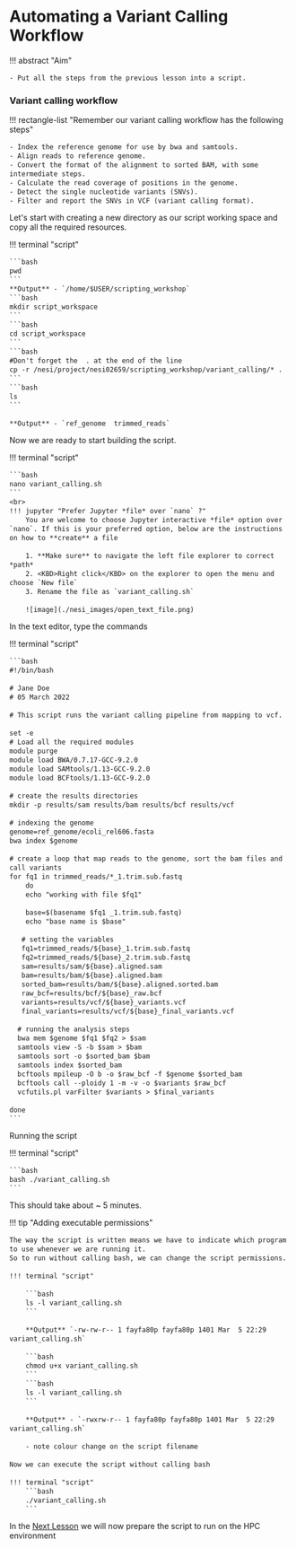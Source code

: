 # Automating a Variant Calling Workflow

!!! abstract "Aim"

    - Put all the steps from the previous lesson into a script.

### Variant calling workflow


!!! rectangle-list "Remember our variant calling workflow has the following steps"

    - Index the reference genome for use by bwa and samtools.
    - Align reads to reference genome.
    - Convert the format of the alignment to sorted BAM, with some intermediate steps.
    - Calculate the read coverage of positions in the genome.
    - Detect the single nucleotide variants (SNVs).
    - Filter and report the SNVs in VCF (variant calling format).

Let's start with creating a new directory as our script working space and copy all the required resources.

!!! terminal "script"

    ```bash
    pwd
    ```
    **Output** - `/home/$USER/scripting_workshop`
    ```bash
    mkdir script_workspace
    ```
    ```bash
    cd script_workspace
    ```
    ```bash
    #Don't forget the  . at the end of the line
    cp -r /nesi/project/nesi02659/scripting_workshop/variant_calling/* .
    ```
    ```bash
    ls
    ```

    **Output** - `ref_genome  trimmed_reads`
    
Now we are ready to start building the script.

!!! terminal "script"

    ```bash
    nano variant_calling.sh
    ```
    <br>
    !!! jupyter "Prefer Jupyter *file* over `nano` ?"
        You are welcome to choose Jupyter interactive *file* option over `nano`. If this is your preferred option, below are the instructions on how to **create** a file

        1. **Make sure** to navigate the left file explorer to correct *path*
        2. <KBD>Right click</KBD> on the explorer to open the menu and choose `New file`
        3. Rename the file as `variant_calling.sh`

        ![image](./nesi_images/open_text_file.png)

In the text editor, type the commands

!!! terminal "script"

    ```bash
    #!/bin/bash 
    
    # Jane Doe
    # 05 March 2022
    
    # This script runs the variant calling pipeline from mapping to vcf.
    
    set -e
    # Load all the required modules
    module purge
    module load BWA/0.7.17-GCC-9.2.0
    module load SAMtools/1.13-GCC-9.2.0
    module load BCFtools/1.13-GCC-9.2.0
    
    # create the results directories
    mkdir -p results/sam results/bam results/bcf results/vcf
    
    # indexing the genome
    genome=ref_genome/ecoli_rel606.fasta
    bwa index $genome
    
    # create a loop that map reads to the genome, sort the bam files and call variants
    for fq1 in trimmed_reads/*_1.trim.sub.fastq
        do
        echo "working with file $fq1"
    
        base=$(basename $fq1 _1.trim.sub.fastq)
        echo "base name is $base"
    
       # setting the variables
       fq1=trimmed_reads/${base}_1.trim.sub.fastq
       fq2=trimmed_reads/${base}_2.trim.sub.fastq
       sam=results/sam/${base}.aligned.sam
       bam=results/bam/${base}.aligned.bam
       sorted_bam=results/bam/${base}.aligned.sorted.bam
       raw_bcf=results/bcf/${base}_raw.bcf
       variants=results/vcf/${base}_variants.vcf
       final_variants=results/vcf/${base}_final_variants.vcf
    
      # running the analysis steps
      bwa mem $genome $fq1 $fq2 > $sam
      samtools view -S -b $sam > $bam
      samtools sort -o $sorted_bam $bam
      samtools index $sorted_bam
      bcftools mpileup -O b -o $raw_bcf -f $genome $sorted_bam
      bcftools call --ploidy 1 -m -v -o $variants $raw_bcf
      vcfutils.pl varFilter $variants > $final_variants
    
    done
    ```

Running the script

!!! terminal "script"

    ```bash
    bash ./variant_calling.sh
    ```
This should take about ~ 5 minutes.

!!! tip "Adding executable permissions"

    The way the script is written means we have to indicate which program to use whenever we are running it. 
    So to run without calling bash, we can change the script permissions.

    !!! terminal "script"
    
        ```bash 
        ls -l variant_calling.sh 
        ```

        **Output** `-rw-rw-r-- 1 fayfa80p fayfa80p 1401 Mar  5 22:29 variant_calling.sh`
        
        ```bash
        chmod u+x variant_calling.sh
        ```
        ```bash
        ls -l variant_calling.sh 
        ```

        **Output** - `-rwxrw-r-- 1 fayfa80p fayfa80p 1401 Mar  5 22:29 variant_calling.sh`

        - note colour change on the script filename
        
    Now we can execute the script without calling bash

    !!! terminal "script"
        ```bash
        ./variant_calling.sh
        ```

In the [Next Lesson](https://github.com/GenomicsAotearoa/Workshop-Bash_Scripting_And_HPC_Job_Scheduler/tree/main/2.HPC_Job_Scheduling) we will now prepare the script to run on the HPC environment



